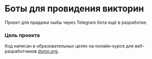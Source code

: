 # Боты для провидения викторин 

Проект для прадажи оыбы через Telegram бота ещё в разработке. 

    
### Цель проекта

Код написан в образовательных целях на онлайн-курсе для веб-разработчиков [dvmn.org](https://dvmn.org/).
